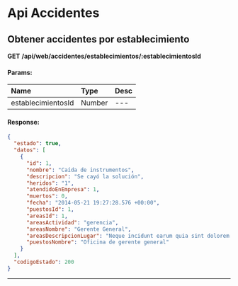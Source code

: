 # Api Accidentes

## Obtener accidentes por establecimiento

__GET__ __/api/web/accidentes/establecimientos/:establecimientosId__


#### Params:
| Name       | Type    | Desc |
| :--------- | :------ | :-------|
| establecimientosId | Number |   ---   |
	

#### Response:

```json
{
  "estado": true,
  "datos": [
    {
      "id": 1,
      "nombre": "Caída de instrumentos",
      "descripcion": "Se cayó la solución",
      "heridos": "1",
      "atendidoEnEmpresa": 1,
      "muertos": 0,
      "fecha": "2014-05-21 19:27:28.576 +00:00",
      "puestosId": 1,
      "areasId": 1,
      "areasActividad": "gerencia",
      "areasNombre": "Gerente General",
      "areasDescripcionLugar": "Neque incidunt earum quia sint dolorem dolores ut amet.",
      "puestosNombre": "Oficina de gerente general"
    }
  ],
  "codigoEstado": 200
}
```


___




